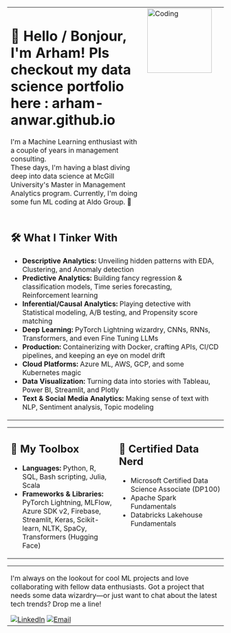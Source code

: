 <table style="width: 100%;">
  <tr>
    <td style="vertical-align: top;">
      <h1>👋 Hello / Bonjour, I'm Arham! Pls checkout my data science portfolio here : arham-anwar.github.io </h1>
      <p>I'm a Machine Learning enthusiast with a couple of years in management consulting. <br> These days, I'm having a blast diving deep into data science at McGill University's Master in Management Analytics program. Currently, I'm doing some fun ML coding at Aldo Group. 🥾</p>
    </td>
    <td style="vertical-align: top;">
      <img src="https://media.giphy.com/media/LmNwrBhejkK9EFP504/giphy.gif" alt="Coding" style="width: 150px; margin-right: 20px;">
    </td>
  </tr>
  <tr>
    <td colspan="2">
      <h2>🛠 What I Tinker With</h2>
      <ul>
        <li><strong>Descriptive Analytics:</strong> Unveiling hidden patterns with EDA, Clustering, and Anomaly detection</li>
        <li><strong>Predictive Analytics:</strong> Building fancy regression & classification models, Time series forecasting, Reinforcement learning</li>
        <li><strong>Inferential/Causal Analytics:</strong> Playing detective with Statistical modeling, A/B testing, and Propensity score matching</li>
        <li><strong>Deep Learning:</strong> PyTorch Lightning wizardry, CNNs, RNNs, Transformers, and even Fine Tuning LLMs</li>
        <li><strong>Production:</strong> Containerizing with Docker, crafting APIs, CI/CD pipelines, and keeping an eye on model drift</li>
        <li><strong>Cloud Platforms:</strong> Azure ML, AWS, GCP, and some Kubernetes magic</li>
        <li><strong>Data Visualization:</strong> Turning data into stories with Tableau, Power BI, Streamlit, and Plotly</li>
        <li><strong>Text & Social Media Analytics:</strong> Making sense of text with NLP, Sentiment analysis, Topic modeling</li>
      </ul>
    </td>
  </tr>
</table>

<table style="width: 100%; table-layout: fixed;">
  <tr>
    <td style="width: 50%; vertical-align: top; word-wrap: break-word; overflow-wrap: break-word;">
      <h2>🧰 My Toolbox</h2>
      <ul>
        <li><strong>Languages:</strong> Python, R, SQL, Bash scripting, Julia, Scala</li>
        <li><strong>Frameworks & Libraries:</strong> PyTorch Lightning, MLFlow, <br> Azure SDK v2, Firebase, Streamlit, Keras, Scikit-learn, NLTK, SpaCy, Transformers (Hugging Face)</li>
      </ul>
    </td>
    <td style="width: 50%; vertical-align: top; word-wrap: break-word; overflow-wrap: break-word;">
      <h2>📜 Certified Data Nerd</h2>
      <ul>
        <li>Microsoft Certified Data Science Associate (DP100)</li>
        <li>Apache Spark Fundamentals</li>
        <li>Databricks Lakehouse Fundamentals</li>
      </ul>
    </td>
  </tr>
</table>
<table style="width: 100%; table-layout: fixed;">
  <tr>
    <td colspan="2" style="word-wrap: break-word; overflow-wrap: break-word;">
      <p>I'm always on the lookout for cool ML projects and love collaborating with fellow data enthusiasts. Got a project that needs some data wizardry—or just want to chat about the latest tech trends? Drop me a line!</p>
      <div>
        <a href="https://www.linkedin.com/in/arhamanwar/" target="_blank"><img src="https://img.shields.io/badge/LinkedIn-Arham_Anwar-blue" alt="LinkedIn"></a>
        <a href="mailto:arhamanwar.work@gmail.com" target="_blank"><img src="https://img.shields.io/badge/Email-arhamanwar.work@gmail.com-red" alt="Email"></a>
      </div>
    </td>
  </tr>
</table>



